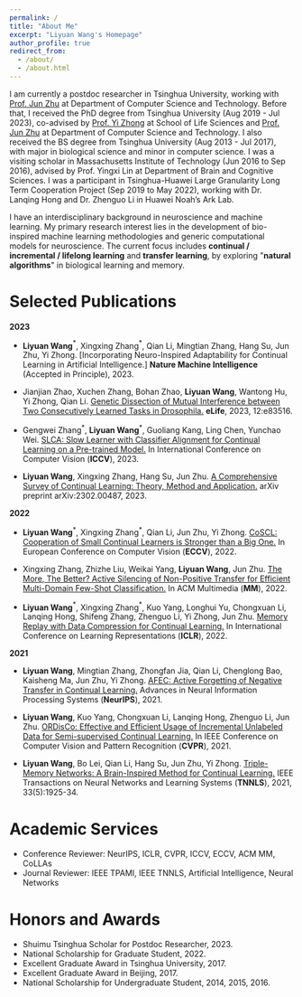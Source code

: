 ```yaml
---
permalink: /
title: "About Me"
excerpt: "Liyuan Wang's Homepage"
author_profile: true
redirect_from: 
  - /about/
  - /about.html
---
```

I am currently a postdoc researcher in Tsinghua University, working with [Prof. Jun Zhu](http://ml.cs.tsinghua.edu.cn/~jun/index.shtml) at Department of Computer Science and Technology. Before that, I received the PhD degree from Tsinghua University (Aug 2019 - Jul 2023), co-advised by [Prof. Yi Zhong](https://life.tsinghua.edu.cn/lifeen/info/1035/1105.htm) at School of Life Sciences and [Prof. Jun Zhu](http://ml.cs.tsinghua.edu.cn/~jun/index.shtml) at Department of Computer Science and Technology. 
I also received the BS degree from Tsinghua University (Aug 2013 - Jul 2017), with major in biological science and minor in computer science. I was a visiting scholar in Massachusetts Institute of Technology (Jun 2016 to Sep 2016), advised by Prof. Yingxi Lin at Department of Brain and Cognitive Sciences. I was a participant in Tsinghua-Huawei Large Granularity Long Term Cooperation Project (Sep 2019 to May 2022), working with Dr. Lanqing Hong and Dr. Zhenguo Li in Huawei Noah’s Ark Lab.

I have an interdisciplinary background in neuroscience and machine learning. My primary research interest lies in the development of bio-inspired machine learning methodologies and generic computational models for neuroscience. The current focus includes **continual / incremental / lifelong learning** and **transfer learning**, by exploring "**natural algorithms**" in biological learning and memory.

Selected Publications
======
**2023**

* **Liyuan Wang**$^{\ast}$, Xingxing Zhang$^{\ast}$, Qian Li, Mingtian Zhang, Hang Su, Jun Zhu, Yi Zhong. [Incorporating Neuro-Inspired Adaptability for Continual Learning in Artificial Intelligence.] **Nature Machine Intelligence** (Accepted in Principle), 2023.

* Jianjian Zhao, Xuchen Zhang, Bohan Zhao, **Liyuan Wang**, Wantong Hu, Yi Zhong, Qian Li. [Genetic Dissection of Mutual Interference between Two Consecutively Learned Tasks in Drosophila.](https://www.biorxiv.org/content/10.1101/2022.10.18.512721.abstract) **eLife**, 2023, 12:e83516.

* Gengwei Zhang$^{\ast}$, **Liyuan Wang**$^{\ast}$, Guoliang Kang, Ling Chen, Yunchao Wei. [SLCA: Slow Learner with Classifier Alignment for Continual Learning on a Pre-trained Model.](https://arxiv.org/abs/2303.05118) In International Conference on Computer Vision (**ICCV**), 2023.

* **Liyuan Wang**, Xingxing Zhang, Hang Su, Jun Zhu. [A Comprehensive Survey of Continual Learning: Theory, Method and Application.](https://arxiv.org/abs/2302.00487) arXiv preprint arXiv:2302.00487, 2023.

**2022**

* **Liyuan Wang**$^{\ast}$, Xingxing Zhang$^{\ast}$, Qian Li, Jun Zhu, Yi Zhong. [CoSCL: Cooperation of Small Continual Learners is Stronger than a Big One.](https://arxiv.org/abs/2207.06543) In European Conference on Computer Vision (**ECCV**), 2022.
 
* Xingxing Zhang, Zhizhe Liu, Weikai Yang, **Liyuan Wang**, Jun Zhu. [The More, The Better? Active Silencing of Non-Positive Transfer for Efficient Multi-Domain Few-Shot Classification.](https://repo.vicayang.cc/The_More_The_Better/The_More_The_Better.pdf) In ACM Multimedia (**MM**), 2022.
  
* **Liyuan Wang**$^{\ast}$, Xingxing Zhang$^{\ast}$, Kuo Yang, Longhui Yu, Chongxuan Li, Lanqing Hong, Shifeng Zhang, Zhenguo Li, Yi Zhong, Jun Zhu. [Memory Replay with Data Compression for Continual Learning.](https://openreview.net/pdf?id=a7H7OucbWaU) In International Conference on Learning Representations (**ICLR**), 2022.
  
**2021**
* **Liyuan Wang**, Mingtian Zhang, Zhongfan Jia, Qian Li, Chenglong Bao, Kaisheng Ma, Jun Zhu, Yi Zhong. [AFEC: Active Forgetting of Negative Transfer in Continual Learning.](https://papers.nips.cc/paper/2021/hash/bc6dc48b743dc5d013b1abaebd2faed2-Abstract.html) Advances in Neural Information Processing Systems (**NeurIPS**), 2021.
  
* **Liyuan Wang**, Kuo Yang, Chongxuan Li, Lanqing Hong, Zhenguo Li, Jun Zhu. [ORDisCo: Effective and Efficient Usage of Incremental Unlabeled Data for Semi-supervised Continual Learning.](https://openaccess.thecvf.com/content/CVPR2021/html/Wang_ORDisCo_Effective_and_Efficient_Usage_of_Incremental_Unlabeled_Data_for_CVPR_2021_paper.html) In IEEE Conference on Computer Vision and Pattern Recognition (**CVPR**), 2021.

* **Liyuan Wang**, Bo Lei, Qian Li, Hang Su, Jun Zhu, Yi Zhong. [Triple-Memory Networks: A Brain-Inspired Method for Continual Learning.](https://ieeexplore.ieee.org/document/9540230) IEEE Transactions on Neural Networks and Learning Systems (**TNNLS**), 2021, 33(5):1925-34.
    

Academic Services
======
* Conference Reviewer: NeurIPS, ICLR, CVPR, ICCV, ECCV, ACM MM, CoLLAs
* Journal Reviewer: IEEE TPAMI, IEEE TNNLS, Artificial Intelligence, Neural Networks



Honors and Awards
======
* Shuimu Tsinghua Scholar for Postdoc Researcher, 2023.
* National Scholarship for Graduate Student, 2022.
* Excellent Graduate Award in Tsinghua University, 2017.
* Excellent Graduate Award in Beijing, 2017.
* National Scholarship for Undergraduate Student, 2014, 2015, 2016.

  
